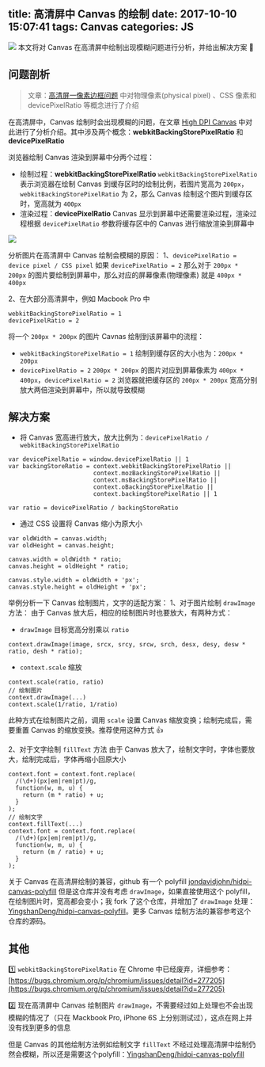title: 高清屏中 Canvas 的绘制
date: 2017-10-10 15:07:41
tags: Canvas
categories: JS
---

![](http://cdn.objcer.com/img_html5-canvas-guide2.jpg)
本文将对 Canvas 在高清屏中绘制出现模糊问题进行分析，并给出解决方案 🎏

<!-- more -->

## 问题剖析
> 文章：[高清屏一像素边框问题](https://objcer.com/2017/06/19/one-pixel-border/) 中对物理像素(physical pixel) 、CSS 像素和 devicePixelRatio 等概念进行了介绍

在高清屏中，Canvas 绘制时会出现模糊的问题，在文章 [High DPI Canvas](https://www.html5rocks.com/en/tutorials/canvas/hidpi/) 中对此进行了分析介绍。其中涉及两个概念：**webkitBackingStorePixelRatio** 和 **devicePixelRatio**

浏览器绘制 Canvas 渲染到屏幕中分两个过程：
- 绘制过程：**webkitBackingStorePixelRatio**
  `webkitBackingStorePixelRatio` 表示浏览器在绘制 Canvas 到缓存区时的绘制比例，若图片宽高为 `200px`，`webkitBackingStorePixelRatio` 为 2，那么 Canvas 绘制这个图片到缓存区时，宽高就为 `400px`
- 渲染过程：**devicePixelRatio**
  Canvas 显示到屏幕中还需要渲染过程，渲染过程根据 `devicePixelRatio` 参数将缓存区中的 Canvas 进行缩放渲染到屏幕中

![](http://cdn.objcer.com/canvas-backingstore-device.png)

分析图片在高清屏中 Canvas 绘制会模糊的原因：
1、`devicePixelRatio = device pixel / CSS pixel`
如果 `devicePixelRatio = 2` 那么对于 `200px * 200px` 的图片要绘制到屏幕中，那么对应的屏幕像素(物理像素) 就是 `400px * 400px`

2、在大部分高清屏中，例如 Macbook Pro 中
```
webkitBackingStorePixelRatio = 1
devicePixelRatio = 2
```
将一个 `200px * 200px` 的图片 Cavnas 绘制到该屏幕中的流程：
- `webkitBackingStorePixelRatio = 1`
  绘制到缓存区的大小也为：`200px * 200px`
- `devicePixelRatio = 2`
  `200px * 200px` 的图片对应到屏幕像素为 `400px * 400px`，`devicePixelRatio = 2` 浏览器就把缓存区的 `200px * 200px` 宽高分别放大两倍渲染到屏幕中，所以就导致模糊

## 解决方案
- 将 Canvas 宽高进行放大，放大比例为：`devicePixelRatio / webkitBackingStorePixelRatio`
```
var devicePixelRatio = window.devicePixelRatio || 1
var backingStoreRatio = context.webkitBackingStorePixelRatio ||
                        context.mozBackingStorePixelRatio ||
                        context.msBackingStorePixelRatio ||
                        context.oBackingStorePixelRatio ||
                        context.backingStorePixelRatio || 1

var ratio = devicePixelRatio / backingStoreRatio
```

- 通过 CSS 设置将 Canvas 缩小为原大小
```
var oldWidth = canvas.width;
var oldHeight = canvas.height;

canvas.width = oldWidth * ratio;
canvas.height = oldHeight * ratio;

canvas.style.width = oldWidth + 'px';
canvas.style.height = oldHeight + 'px';
```

举例分析一下 Canvas 绘制图片，文字的适配方案：
1、对于图片绘制 `drawImage` 方法：
由于 Canvas 放大后，相应的绘制图片时也要放大，有两种方式：
- `drawImage` 目标宽高分别乘以 `ratio`
```
context.drawImage(image, srcx, srcy, srcw, srch, desx, desy, desw * ratio, desh * ratio);
```

- `context.scale` 缩放
```
context.scale(ratio, ratio)
// 绘制图片
context.drawImage(...)
context.scale(1/ratio, 1/ratio)
```
此种方式在绘制图片之前，调用 `scale` 设置 Canvas 缩放变换；绘制完成后，需要重置 Canvas 的缩放变换。推荐使用这种方式 👍

2、对于文字绘制 `fillText` 方法
由于 Canvas 放大了，绘制文字时，字体也要放大，绘制完成后，字体再缩小回原大小
```
context.font = context.font.replace(
  /(\d+)(px|em|rem|pt)/g,
  function(w, m, u) {
    return (m * ratio) + u;
  }
);
// 绘制文字
context.fillText(...)
context.font = context.font.replace(
  /(\d+)(px|em|rem|pt)/g,
  function(w, m, u) {
    return (m / ratio) + u;
  }
);
```

关于 Canvas 在高清屏绘制的兼容，github 有一个 polyfill [jondavidjohn/hidpi-canvas-polyfill](https://github.com/jondavidjohn/hidpi-canvas-polyfill) 但是这仓库并没有考虑 `drawImage`，如果直接使用这个 polyfill，在绘制图片时，宽高都会变小；我 fork 了这个仓库，并增加了 `drawImage` 处理：[YingshanDeng/hidpi-canvas-polyfill](https://github.com/YingshanDeng/hidpi-canvas-polyfill)。更多 Canvas 绘制方法的兼容参考这个仓库的源码。

## 其他
1️⃣ `webkitBackingStorePixelRatio` 在 Chrome 中已经废弃，详细参考：[https://bugs.chromium.org/p/chromium/issues/detail?id=277205](https://bugs.chromium.org/p/chromium/issues/detail?id=277205)

2️⃣ 现在高清屏中 Canvas 绘制图片 `drawImage`，不需要经过如上处理也不会出现模糊的情况了（只在 Mackbook Pro, iPhone 6S 上分别测试过），这点在网上并没有找到更多的信息

但是 Canvas 的其他绘制方法例如绘制文字 `fillText` 不经过处理高清屏中绘制仍然会模糊，所以还是需要这个polyfill：[YingshanDeng/hidpi-canvas-polyfill](https://github.com/YingshanDeng/hidpi-canvas-polyfill)
